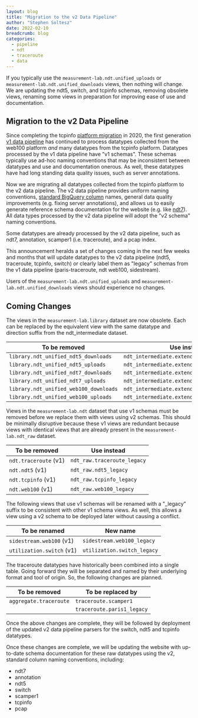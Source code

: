 ```yaml
---
layout: blog
title: "Migration to the v2 Data Pipeline"
author: "Stephen Soltesz"
date: 2022-02-10
breadcrumb: blog
categories:
  - pipeline
  - ndt
  - traceroute
  - data
---
```


If you typically use the `measurement-lab.ndt.unified_uploads` or
`measurement-lab.ndt.unified_downloads` views, then nothing will change. We are
updating the ndt5, switch, and tcpinfo schemas, removing obsolete views,
renaming some views in preparation for improving ease of use and documentation.
<!--more-->

## Migration to the v2 Data Pipeline

Since completing the tcpinfo [platform migration][platform] in 2020, the first
generation [v1 data pipeline][v1-pipeline] has continued to process datatypes
collected from the web100 platform *and* many datatypes from the tcpinfo
platform. Datatypes processed by the v1 data pipeline have "v1 schemas". These
schemas typically use ad-hoc naming conventions that may be inconsistent between
datatypes and use and documentation onerous. As well, these datatypes have had
long standing data quality issues, such as server annotations.

Now we are migrating all datatypes collected from the tcpinfo platform to the v2
data pipeline. The v2 data pipeline provides uniform naming conventions,
[standard BigQuery column][standard-columns] names, general data quality
improvements (e.g. fixing server annotations), and allows us to easily generate
reference schema documentation for the website (e.g. like [ndt7][ndt7]). All
data types processed by the v2 data pipeline will adopt the "v2 schema" naming
conventions.

Some datatypes are already processed by the v2 data pipeline, such as ndt7,
annotation, scamper1 (i.e. traceroute), and a pcap index.

This announcement heralds a set of changes coming in the next few weeks and
months that will update datatypes to the v2 data pipeline (ndt5, traceroute,
tcpinfo, switch) or clearly label them as "legacy" schemas from the v1 data
pipeline (paris-traceroute, ndt web100, sidestream).

Users of the `measurement-lab.ndt.unified_uploads` and
`measurement-lab.ndt.unified_downloads` views should experience no changes.

## Coming Changes

The views in the `measurement-lab.library` dataset are now obsolete. Each can be
replaced by the equivalent view with the same datatype and direction suffix from
the ndt_intermediate dataset.

|	To be removed	 |	 Use instead  |
| -------------- | -------------- |
| `library.ndt_unified_ndt5_downloads`   | `ndt_intermediate.extended_ndt5_downloads` |
| `library.ndt_unified_ndt5_uploads`	   | `ndt_intermediate.extended_ndt5_uploads` |
| `library.ndt_unified_ndt7_downloads`   | `ndt_intermediate.extended_ndt7_downloads` |
| `library.ndt_unified_ndt7_uploads`     | `ndt_intermediate.extended_ndt7_uploads` |
| `library.ndt_unified_web100_downloads` | `ndt_intermediate.extended_web100_downloads` |
| `library.ndt_unified_web100_uploads`   | `ndt_intermediate.extended_web100_uploads` |

Views in the `measurement-lab.ndt` dataset that use v1 schemas must be removed
before we replace them with views using v2 schemas. This should be minimally
disruptive because these v1 views are redundant because views with identical
views that are already present in the `measurement-lab.ndt_raw` dataset.

| To be removed | Use instead |
| --------------| ----------- |
| `ndt.traceroute` (v1)	| `ndt_raw.traceroute_legacy` |
| `ndt.ndt5` (v1)       | `ndt_raw.ndt5_legacy` |
| `ndt.tcpinfo` (v1)    | `ndt_raw.tcpinfo_legacy` |
| `ndt.web100` (v1)     | `ndt_raw.web100_legacy` |

The following views that use v1 schemas will be renamed with a "_legacy" suffix
to be consistent with other v1 schema views. As well, this allows a view using a
v2 schema to be deployed later without causing a conflict.

|	To be renamed	| New name |
| ------------- | -------- |
| `sidestream.web100` (v1)  | `sidestream.web100_legacy` |
| `utilization.switch` (v1) | `utilization.switch_legacy`|

The traceroute datatypes have historically been combined into a single table.
Going forward they will be separated and named by their underlying format and
tool of origin. So, the following changes are planned.

|	To be removed	| To be replaced by |
|	-------------	| ----------------- |
|	`aggregate.traceroute` | `traceroute.scamper1` |
|					               | `traceroute.paris1_legacy` |

Once the above changes are complete, they will be followed by deployment of the
updated v2 data pipeline parsers for the switch, ndt5 and tcpinfo datatypes.

Once these changes are complete, we will be updating the website with up-to-date
schema documentation for these raw datatypes using the v2, standard column
naming conventions, including:

* ndt7
* annotation
* ndt5
* switch
* scamper1
* tcpinfo
* pcap

[platform]: https://www.measurementlab.net/blog/the-platform-has-landed
[v1-pipeline]: https://www.measurementlab.net/blog/etl-pipeline
[standard-columns]: https://www.measurementlab.net/blog/long-term-schema-support-standard-columns/
[ndt7]: https://www.measurementlab.net/tests/ndt/ndt7/
